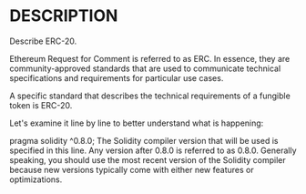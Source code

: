 # DESCRIPTION

Describe ERC-20.

Ethereum Request for Comment is referred to as ERC. In essence, they are community-approved standards that are used to communicate technical specifications and requirements for particular use cases.

A specific standard that describes the technical requirements of a fungible token is ERC-20.

Let's examine it line by line to better understand what is happening:

pragma solidity ^0.8.0;
The Solidity compiler version that will be used is specified in this line. Any version after 0.8.0 is referred to as 0.8.0. Generally speaking, you should use the most recent version of the Solidity compiler because new versions typically come with either new features or optimizations.


